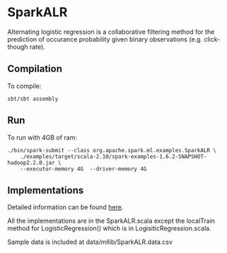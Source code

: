 # SparkALR

Alternating logistic regression is a collaborative filtering method for the prediction of occurance probability given binary observations (e.g. click-though rate).

## Compilation
To compile:

    sbt/sbt assembly

## Run
To run with 4GB of ram:

    ./bin/spark-submit --class org.apache.spark.ml.examples.SparkALR \
        ./examples/target/scala-2.10/spark-examples-1.6.2-SNAPSHOT-hadoop2.2.0.jar \
        --executor-memory 4G  --driver-memory 4G
    
## Implementations
Detailed information can be found [here](./examples/src/main/scala/org/apache/spark/examples/SparkALR/).

All the implementations are in the SparkALR.scala except the localTrain method for LogisticRegression() which is in LogisiticRegression.scala.

Sample data is included at data/mllib/SparkALR.data.csv
